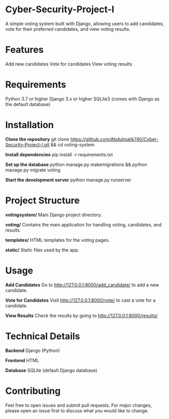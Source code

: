 # Cyber-Security-Project-I
A simple voting system built with Django, allowing users to add candidates, vote for their preferred candidates, and view voting results.

# Features
Add new candidates
Vote for candidates
View voting results

# Requirements
Python 3.7 or higher
Django 3.x or higher
SQLite3 (comes with Django as the default database)

# Installation
**Clone the repository**
git clone https://github.com/Abdulmalik740/Cyber-Security-Project-I.git && cd voting-system

**Install dependencies**
pip install -r requirements.txt

**Set up the database**
python manage.py makemigrations && python manage.py migrate voting

**Start the development server**
python manage.py runserver

# Project Structure
**votingsystem/**
Main Django project directory.

**voting/**
Contains the main application for handling voting, candidates, and results.

**templates/**
HTML templates for the voting pages.

**static/**
Static files used by the app.

# Usage
**Add Candidates**
Go to http://127.0.0.1:8000/add_candidate/ to add a new candidate.

**Vote for Candidates**
Visit http://127.0.0.1:8000/vote/ to cast a vote for a candidate.

**View Results**
Check the results by going to http://127.0.0.1:8000/results/

# Technical Details
**Backend**
Django (Python)

**Frontend**
HTML

**Database**
SQLite (default Django database)

# Contributing
Feel free to open issues and submit pull requests. For major changes, please open an issue first to discuss what you would like to change.
